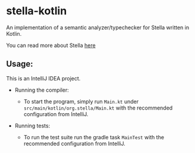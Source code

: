# stella-kotlin
An implementation of a semantic analyzer/typechecker for Stella written in Kotlin.

You can read more about Stella [here](https://fizruk.github.io/stella/)

## Usage:
This is an IntelliJ IDEA project.

- Running the compiler:
  
  - To start the program, simply run `Main.kt` under `src/main/kotlin/org.stella/Main.kt` with the recommended configuration from IntelliJ.


- Running tests:

  - To run the test suite run the gradle task `MainTest` with the recommended configuration from IntelliJ.